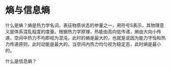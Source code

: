 # 熵与信息熵

什么是熵？熵是热力学名词，表征物质状态的参量之一，用符号S表示，其物理意义是体系混乱程度的度量。根据热力学原理，热能由高向低传递，熵由大向小传递，空间中热力不均即视为混沌，此时的熵是最大的，也就是说因为能力守恒和热力传递原则，此时动能是最大的，当空间内热力均匀视为稳定态，此时熵是最小的。

什么是信息熵？

